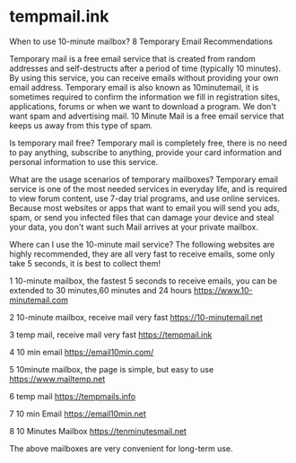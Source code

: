 # tempmail.ink
When to use 10-minute mailbox? 8 Temporary Email Recommendations

Temporary mail is a free email service that is created from random addresses and self-destructs after a period of time (typically 10 minutes). By using this service, you can receive emails without providing your own email address. Temporary email is also known as 10minutemail, it is sometimes required to confirm the information we fill in registration sites, applications, forums or when we want to download a program. We don't want spam and advertising mail. 10 Minute Mail is a free email service that keeps us away from this type of spam.

Is temporary mail free?
Temporary mail is completely free, there is no need to pay anything, subscribe to anything, provide your card information and personal information to use this service.

What are the usage scenarios of temporary mailboxes?
Temporary email service is one of the most needed services in everyday life, and is required to view forum content, use 7-day trial programs, and use online services. Because most websites or apps that want to email you will send you ads, spam, or send you infected files that can damage your device and steal your data, you don't want such Mail arrives at your private mailbox.

Where can I use the 10-minute mail service?
The following websites are highly recommended, they are all very fast to receive emails, some only take 5 seconds, it is best to collect them!


1 10-minute mailbox, the fastest 5 seconds to receive emails, you can be extended to 30 minutes,60 minutes and 24 hours https://www.10-minutemail.com

2 10-minute mailbox, receive mail very fast https://10-minutemail.net

3 temp mail, receive mail very fast https://tempmail.ink

4 10 min email https://email10min.com/

5 10minute mailbox, the page is simple, but easy to use https://www.mailtemp.net

6 temp mail https://tempmails.info

7 10 min Email https://email10min.net

8 10 Minutes Mailbox https://tenminutesmail.net

The above mailboxes are very convenient for long-term use.
